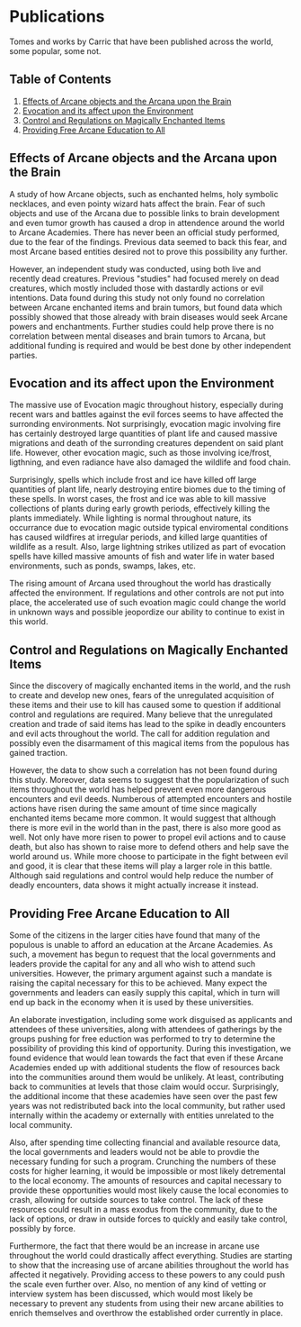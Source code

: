 # Publications

Tomes and works by Carric that have been published across the world, some popular, some not.


## Table of Contents

1. [Effects of Arcane objects and the Arcana upon the Brain](#effects-of-arcane-objects-and-the-arcana-upon-the-brain)
2. [Evocation and its affect upon the Environment](#evocation-and-its-affect-upon-the-environment)
3. [Control and Regulations on Magically Enchanted Items](#control-and-regulations-on-magically-enchanted-items)
4. [Providing Free Arcane Education to All](#providing-free-arcane-education-to-all)


## Effects of Arcane objects and the Arcana upon the Brain

A study of how Arcane objects, such as enchanted helms, holy symbolic necklaces, and even pointy wizard hats affect the brain. Fear of such objects and use of the Arcana due to possible links to brain development and even tumor growth has caused a drop in attendence around the world to Arcane Academies. There has never been an official study performed, due to the fear of the findings. Previous data seemed to back this fear, and most Arcane based entities desired not to prove this possibility any further.

However, an independent study was conducted, using both live and recently dead creatures. Previous "studies" had focused merely on dead creatures, which mostly included those with dastardly actions or evil intentions. Data found during this study not only found no correlation between Arcane enchanted items and brain tumors, but found data which possibly showed that those already with brain diseases would seek Arcane powers and enchantments. Further studies could help prove there is no correlation between mental diseases and brain tumors to Arcana, but additional funding is required and would be best done by other independent parties.


## Evocation and its affect upon the Environment

The massive use of Evocation magic throughout history, especially during recent wars and battles against the evil forces seems to have affected the surronding environments. Not surprisingly, evocation magic involving fire has certainly destroyed large quantities of plant life and caused massive migrations and death of the surronding creatures dependent on said plant life. However, other evocation magic, such as those involving ice/frost, ligthning, and even radiance have also damaged the wildlife and food chain.

Surprisingly, spells which include frost and ice have killed off large quantities of plant life, nearly destroying entire biomes due to the timing of these spells. In worst cases, the frost and ice was able to kill massive collections of plants during early growth periods, effectively killing the plants immediately. While lighting is normal throughout nature, its occurrance due to evocation magic outside typical enviromental conditions has caused wildfires at irregular periods, and killed large quantities of wildlife as a result. Also, large lightning strikes utilized as part of evocation spells have killed massive amounts of fish and water life in water based environments, such as ponds, swamps, lakes, etc.

The rising amount of Arcana used throughout the world has drastically affected the environment. If regulations and other controls are not put into place, the accelerated use of such evoation magic could change the world in unknown ways and possible jeopordize our ability to continue to exist in this world.


## Control and Regulations on Magically Enchanted Items

Since the discovery of magically enchanted items in the world, and the rush to create and develop new ones, fears of the unregulated acquisition of these items and their use to kill has caused some to question if additional control and regulations are required. Many believe that the unregulated creation and trade of said items has lead to the spike in deadly encounters and evil acts throughout the world. The call for addition regulation and possibly even the disarmament of this magical items from the populous has gained traction.

However, the data to show such a correlation has not been found during this study. Moreover, data seems to suggest that the popularization of such items throughout the world has helped prevent even more dangerous encounters and evil deeds. Numberous of attempted encounters and hostile actions have risen during the same amount of time since magically enchanted items became more common. It would suggest that although there is more evil in the world than in the past, there is also more good as well. Not only have more risen to power to propel evil actions and to cause death, but also has shown to raise more to defend others and help save the world around us. While more choose to participate in the fight between evil and good, it is clear that these items will play a larger role in this battle. Although said regulations and control would help reduce the number of deadly encounters, data shows it might actually increase it instead.


## Providing Free Arcane Education to All

Some of the citizens in the larger cities have found that many of the populous is unable to afford an education at the Arcane Academies. As such, a movement has begun to request that the local governments and leaders provide the capital for any and all who wish to attend such universities. However, the primary argument against such a mandate is raising the capital necessary for this to be achieved. Many expect the governments and leaders can easily supply this capital, which in turn will end up back in the economy when it is used by these universities.

An elaborate investigation, including some work disguised as applicants and attendees of these universities, along with attendees of gatherings by the groups pushing for free eduction was performed to try to determine the possibility of providing this kind of opportunity. During this investigation, we found evidence that would lean towards the fact that even if these Arcane Academies ended up with additional students the flow of resources back into the communities around them would be unlikely. At least, contributing back to communities at levels that those claim would occur. Surprisingly, the additional income that these academies have seen over the past few years was not redistributed back into the local community, but rather used internally within the academy or externally with entities unrelated to the local community.

Also, after spending time collecting financial and available resource data, the local governments and leaders would not be able to provdie the necessary funding for such a program. Crunching the numbers of these costs for higher learning, it would be impossible or most likely detremental to the local economy. The amounts of resources and capital necessary to provide these opportunities would most likely cause the local economies to crash, allowing for outside sources to take control. The lack of these resources could result in a mass exodus from the community, due to the lack of options, or draw in outside forces to quickly and easily take control, possibly by force.

Furthermore, the fact that there would be an increase in arcane use throughout the world could drastically affect everything. Studies are starting to show that the increasing use of arcane abilities throughout the world has affected it negatively. Providing access to these powers to any could push the scale even further over. Also, no mention of any kind of vetting or interview system has been discussed, which would most likely be necessary to prevent any students from using their new arcane abilities to enrich themselves and overthrow the established order currently in place.
